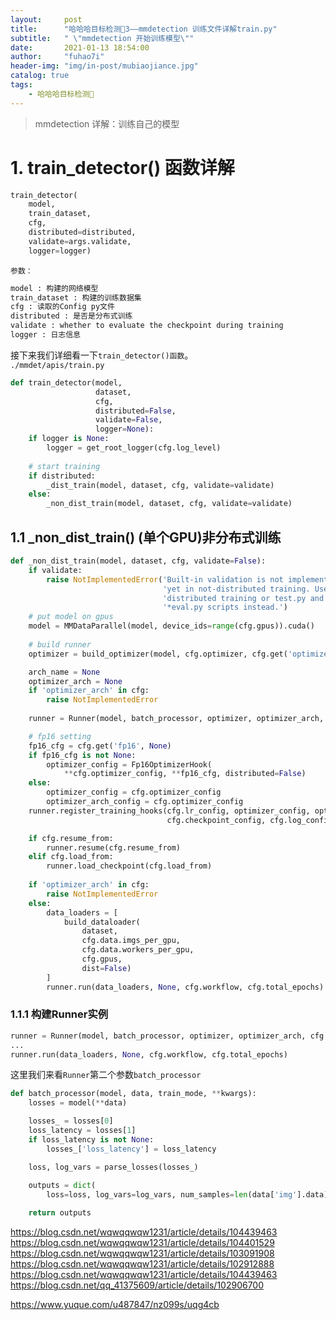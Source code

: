 ```yaml
---
layout:     post
title:      "哈哈哈目标检测🧸3——mmdetection 训练文件详解train.py"
subtitle:   " \"mmdetection 开始训练模型\""
date:       2021-01-13 18:54:00
author:     "fuhao7i"
header-img: "img/in-post/mubiaojiance.jpg"
catalog: true
tags:
    - 哈哈哈目标检测🧸
---
```


> mmdetection 详解：训练自己的模型

# 1. train_detector() 函数详解

```python
train_detector(
    model,
    train_dataset,
    cfg,
    distributed=distributed,
    validate=args.validate,
    logger=logger)
```

`参数：`

```Bash
model : 构建的网络模型
train_dataset : 构建的训练数据集
cfg : 读取的Config py文件
distributed : 是否是分布式训练
validate : whether to evaluate the checkpoint during training
logger : 日志信息
```

接下来我们详细看一下`train_detector()函数`。  
`./mmdet/apis/train.py`

```python
def train_detector(model,
                   dataset,
                   cfg,
                   distributed=False,
                   validate=False,
                   logger=None):
    if logger is None:
        logger = get_root_logger(cfg.log_level)
    
    # start training
    if distributed:
        _dist_train(model, dataset, cfg, validate=validate)
    else:
        _non_dist_train(model, dataset, cfg, validate=validate)
```

## 1.1 _non_dist_train() (单个GPU)非分布式训练

```python
def _non_dist_train(model, dataset, cfg, validate=False):
    if validate:
        raise NotImplementedError('Built-in validation is not implemented '
                                  'yet in not-distributed training. Use '
                                  'distributed training or test.py and '
                                  '*eval.py scripts instead.')
    # put model on gpus
    model = MMDataParallel(model, device_ids=range(cfg.gpus)).cuda()
    
    # build runner
    optimizer = build_optimizer(model, cfg.optimizer, cfg.get('optimizer_exclude_arch'))

    arch_name = None
    optimizer_arch = None
    if 'optimizer_arch' in cfg:
        raise NotImplementedError
    
    runner = Runner(model, batch_processor, optimizer, optimizer_arch, cfg.work_dir, cfg.log_level, arch_name=arch_name)

    # fp16 setting
    fp16_cfg = cfg.get('fp16', None)
    if fp16_cfg is not None:
        optimizer_config = Fp16OptimizerHook(
            **cfg.optimizer_config, **fp16_cfg, distributed=False)
    else:
        optimizer_config = cfg.optimizer_config
        optimizer_arch_config = cfg.optimizer_config
    runner.register_training_hooks(cfg.lr_config, optimizer_config, optimizer_arch_config,
                                   cfg.checkpoint_config, cfg.log_config)

    if cfg.resume_from:
        runner.resume(cfg.resume_from)
    elif cfg.load_from:
        runner.load_checkpoint(cfg.load_from)
    
    if 'optimizer_arch' in cfg:
        raise NotImplementedError
    else:
        data_loaders = [
            build_dataloader(
                dataset,
                cfg.data.imgs_per_gpu,
                cfg.data.workers_per_gpu,
                cfg.gpus,
                dist=False)
        ]
        runner.run(data_loaders, None, cfg.workflow, cfg.total_epochs)
```

### 1.1.1 构建Runner实例

```python
runner = Runner(model, batch_processor, optimizer, optimizer_arch, cfg.work_dir, cfg.log_level, arch_name=arch_name)
...
runner.run(data_loaders, None, cfg.workflow, cfg.total_epochs)
```

这里我们来看`Runner`第二个参数`batch_processor`

```python
def batch_processor(model, data, train_mode, **kwargs):
    losses = model(**data)

    losses_ = losses[0]
    loss_latency = losses[1]
    if loss_latency is not None:
        losses_['loss_latency'] = loss_latency

    loss, log_vars = parse_losses(losses_)
   
    outputs = dict(
        loss=loss, log_vars=log_vars, num_samples=len(data['img'].data))

    return outputs
```

https://blog.csdn.net/wqwqqwqw1231/article/details/104439463
https://blog.csdn.net/wqwqqwqw1231/article/details/104401529
https://blog.csdn.net/wqwqqwqw1231/article/details/103091908
https://blog.csdn.net/wqwqqwqw1231/article/details/102912888
https://blog.csdn.net/wqwqqwqw1231/article/details/104439463
https://blog.csdn.net/qq_41375609/article/details/102906700


https://www.yuque.com/u487847/nz099s/uqg4cb
